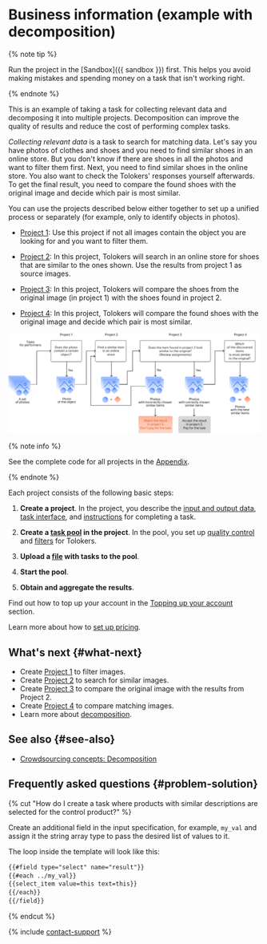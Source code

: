 # Business information (example with decomposition)

{% note tip %}

Run the project in the [Sandbox]({{ sandbox }}) first. This helps you avoid making mistakes and spending money on a task that isn't working right.

{% endnote %}

This is an example of taking a task for collecting relevant data and decomposing it into multiple projects. Decomposition can improve the quality of results and reduce the cost of performing complex tasks.

_Collecting relevant data_ is a task to search for matching data. Let's say you have photos of clothes and shoes and you need to find similar shoes in an online store. But you don't know if there are shoes in all the photos and want to filter them first. Next, you need to find similar shoes in the online store. You also want to check the Tolokers' responses yourself afterwards. To get the final result, you need to compare the found shoes with the original image and decide which pair is most similar.

You can use the projects described below either together to set up a unified process or separately (for example, only to identify objects in photos).

- [Project 1](contain_item.md): Use this project if not all images contain the object you are looking for and you want to filter them.

- [Project 2](find_an_item_in_store.md): In this project, Tolokers will search in an online store for shoes that are similar to the ones shown. Use the results from project 1 as source images.

- [Project 3](item_look_similar.md): In this project, Tolokers will compare the shoes from the original image (in project 1) with the shoes found in project 2.

- [Project 4](item_more_similar.md): In this project, Tolokers will compare the found shoes with the original image and decide which pair is most similar.

![](../_images/other/main-1.svg)

{% note info %}

See the complete code for all projects in the [Appendix](appendix-expanded-code.md).

{% endnote %}

Each project consists of the following basic steps:

1. **Create a project**. In the project, you describe the [input and output data](../../glossary.md#input-output-data), [task interface](../../glossary.md#task-interface), and [instructions](../../glossary.md#instructions) for completing a task.

1. **Create a [task pool](../../glossary.md#pool) in the project**. In the pool, you set up [quality control](../../glossary.md#quality-control) and [filters](../../glossary.md#filters) for Tolokers.

1. **Upload a [file](https://tlk.s3.yandex.net/wsdm2020/dataset_1.tsv) with tasks to the pool**.

1. **Start the pool**.

1. **Obtain and aggregate the results**.

Find out how to top up your account in the [Topping up your account](refill.md) section.

Learn more about how to [set up pricing](dynamic-pricing.md#section_wb1_lhl_vlb).

## What's next {#what-next}

- Create [Project 1](contain_item.md) to filter images.
- Create [Project 2](find_an_item_in_store.md) to search for similar images.
- Create [Project 3](item_look_similar.md) to compare the original image with the results from Project 2.
- Create [Project 4](item_more_similar.md) to compare matching images.
- Learn more about [decomposition](solution-architecture.md).

## See also {#see-also}

- [Crowdsourcing concepts: Decomposition](https://toloka.ai/knowledgebase/decomposition/)

## Frequently asked questions {#problem-solution}

{% cut "How do I create a task where products with similar descriptions are selected for the control product?" %}

Create an additional field in the input specification, for example, `my_val` and assign it the string array type to pass the desired list of values to it.

The loop inside the template will look like this:

```html
{{#field type="select" name="result"}}
{{#each ../my_val}}
{{select_item value=this text=this}}
{{/each}}
{{/field}}
```

{% endcut %}

{% include [contact-support](../_includes/contact-support.md) %}